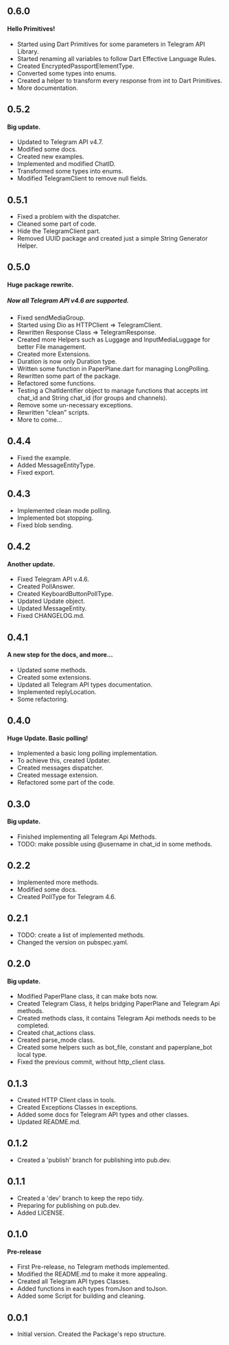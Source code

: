 ## 0.6.0
#### Hello Primitives!

- Started using Dart Primitives for some parameters in Telegram API Library.
- Started renaming all variables to follow Dart Effective Language Rules.
- Created EncryptedPassportElementType.
- Converted some types into enums.
- Created a helper to transform every response from int to Dart Primitives.
- More documentation.

## 0.5.2
#### Big update.

- Updated to Telegram API v4.7.
- Modified some docs.
- Created new examples.
- Implemented and modified ChatID.
- Transformed some types into enums.
- Modified TelegramClient to remove null fields.

## 0.5.1

- Fixed a problem with the dispatcher.
- Cleaned some part of code.
- Hide the TelegramClient part.
- Removed UUID package and created just a simple String Generator Helper.

## 0.5.0
#### Huge package rewrite.
##### Now all Telegram API v4.6 are supported.
     
- Fixed sendMediaGroup. 
- Started using Dio as HTTPClient => TelegramClient.
- Rewritten Response Class => TelegramResponse.
- Created more Helpers such as Luggage and InputMediaLuggage for better File management.
- Created more Extensions.
- Duration is now only Duration type.
- Written some function in PaperPlane.dart for managing LongPolling.
- Rewritten some part of the package.
- Refactored some functions.
- Testing a ChatIdentifier object to manage functions that accepts int chat_id and String chat_id 
    (for groups and channels).
- Remove some un-necessary exceptions.
- Rewritten "clean" scripts.
- More to come...

## 0.4.4

- Fixed the example.
- Added MessageEntityType.
- Fixed export.

## 0.4.3

- Implemented clean mode polling.
- Implemented bot stopping.
- Fixed blob sending.

## 0.4.2
#### Another update.

- Fixed Telegram API v.4.6.
- Created PollAnswer.
- Created KeyboardButtonPollType.
- Updated Update object.
- Updated MessageEntity.
- Fixed CHANGELOG.md.

## 0.4.1
#### A new step for the docs, and more...

- Updated some methods.
- Created some extensions.
- Updated all Telegram API types documentation.
- Implemented replyLocation.
- Some refactoring.

## 0.4.0
#### Huge Update. Basic polling!

- Implemented a basic long polling implementation.
- To achieve this, created Updater.
- Created messages dispatcher.
- Created message extension.
- Refactored some part of the code.

## 0.3.0
#### Big update.

- Finished implementing all Telegram Api Methods.
- TODO: make possible using @username in chat_id in some methods.

## 0.2.2

- Implemented more methods.
- Modified some docs.
- Created PollType for Telegram 4.6.

## 0.2.1

- TODO: create a list of implemented methods.
- Changed the version on pubspec.yaml.

## 0.2.0
#### Big update.

- Modified PaperPlane class, it can make bots now.
- Created Telegram Class, it helps bridging PaperPlane and Telegram Api methods.
- Created methods class, it contains Telegram Api methods needs to be completed.
- Created chat_actions class.
- Created parse_mode class.
- Created some helpers such as bot_file, constant and paperplane_bot local type.
- Fixed the previous commit, without http_client class.


## 0.1.3

- Created HTTP Client class in tools.
- Created Exceptions Classes in exceptions.
- Added some docs for Telegram API types and other classes.
- Updated README.md.

## 0.1.2

- Created a 'publish' branch for publishing into pub.dev.

## 0.1.1

- Created a 'dev' branch to keep the repo tidy.
- Preparing for publishing on pub.dev.
- Added LICENSE.

## 0.1.0
#### Pre-release

- First Pre-release, no Telegram methods implemented.
- Modified the README.md to make it more appealing.
- Created all Telegram API types Classes.
- Added functions in each types fromJson and toJson.
- Added some Script for building and cleaning.

## 0.0.1

- Initial version. Created the Package's repo structure.

